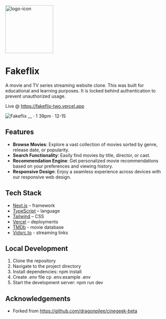 <img src="https://github.com/user-attachments/assets/f4791f7d-6411-4bec-9e78-e80ae1e38d76" alt="logo-icon" width="150" />

# Fakeflix


A movie and TV series streaming website clone. This was built for educational and learning purposes. It is locked behind authentication to prevent unauthorized usage. 

Live @ <a href="https://fakeflix-two.vercel.app" target="_blank">https://fakeflix-two.vercel.app</a>


![Fakeflix __ · 1 39pm · 12-15](https://github.com/user-attachments/assets/2601792d-624e-460a-a1bf-2c4e7345bc14)


## Features

- **Browse Movies**: Explore a vast collection of movies sorted by genre, release date, or popularity.
- **Search Functionality**: Easily find movies by title, director, or cast.
- **Recommendation Engine**: Get personalized movie recommendations based on your preferences and viewing history.
- **Responsive Design**: Enjoy a seamless experience across devices with our responsive web design.

## Tech Stack

- [Next.js](https://nextjs.org/) – framework
- [TypeScript](https://www.typescriptlang.org/) – language
- [Tailwind](https://tailwindcss.com/) – CSS
- [Vercel](https://vercel.com/) – deployments
- [TMDb](https://www.themoviedb.org/) - movie database
- [Vidsrc.to](https://vidsrc.to/) - streaming links

## Local Development

1. Clone the repository
2. Navigate to the project directory
3. Install dependencies: npm install
4. Create .env file cp .env.example .env
5. Start the development server: npm run dev

## Acknowledgements

- Forked from https://github.com/dragonpilee/cinegeek-beta
